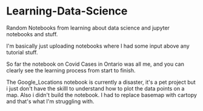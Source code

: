 # Learning-Data-Science
Random Notebooks from learning about data science and jupyter notebooks and stuff.

I'm basically just uploading notebooks where I had some input above any tutorial stuff. 

So far the notebook on Covid Cases in Ontario was all me, and you can clearly see the learning process from start to finish.

The Google_Locations notebook is currently a disaster, it's a pet project but i just don't have the skilll to understand how to plot the data points on a map. Also i didn't build the notebook. I had to replace basemap with cartopy and that's what I'm struggling with.
